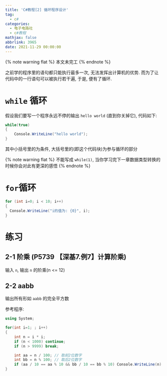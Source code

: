 ```yaml
---
title: 'C#教程[2] 循环程序设计'
tag:
  - c#
categories:
  - 电子电路社
  - c#教程
mathjax: false
abbrlink: 3965
date: 2021-11-29 00:00:00
---
```


{% note warning flat %}
本文未完工
{% endnote %}

之前学的程序里的语句都只能执行最多一次, 无法发挥出计算机的优势. 而为了让代码中的一行语句可以被执行若干遍, 于是, 便有了循环.

# `while` 循环

假设我们要写一个程序永远不停的输出 `hello world` (直到你关掉它), 代码如下:

```csharp
while(true)
{
	Console.WriteLine("hello world");    
}
```

其中小括号里的为条件, 大括号里的(即这个代码块)为参与循环的部分

{% note warning flat %}
不能写成 `while(1)`, 当你学习完下一章数据类型转换的时候你会对此有更深的感悟
{% endnote %}

# `for`循环

```csharp
for (int i=0; i < 10; i++)
{
  Console.WriteLine("i的值为: {0}", i);
}
```

# 练习
## 2-1 阶乘  (P5739 【深基7.例7】计算阶乘)
输入 `n`, 输出 `n` 的阶乘(n <= 12)

## 2-2 aabb
输出所有形如 `aabb` 的完全平方数

参考程序:
```csharp
using System;

for(int i=1; ; i++)
{
    int n = i * i;
    if (n < 1000) continue;
    if (n > 9999) break;

    int aa = n / 100; // 取前2位数字
    int bb = n % 100; // 取后2位数字
    if (aa / 10 == aa % 10 && bb / 10 == bb % 10) Console.WriteLine(n);
}
``` 